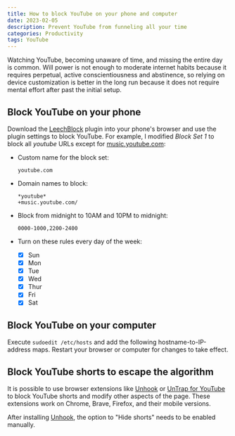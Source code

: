 ```yaml
---
title: How to block YouTube on your phone and computer
date: 2023-02-05
description: Prevent YouTube from funneling all your time
categories: Productivity
tags: YouTube
---
```


Watching YouTube, becoming unaware of time, and missing the entire day is
common. Will power is not enough to moderate internet habits because it requires
perpetual, active conscientiousness and abstinence, so relying on device
customization is better in the long run because it does not require mental
effort after past the initial setup.

## Block YouTube on your phone

Download the [LeechBlock](https://www.proginosko.com/leechblock/) plugin into
your phone's browser and use the plugin settings to block YouTube. For example,
I modified _Block Set 1_ to block all _youtube_ URLs except for
[music.youtube.com](https://music.youtube.com/):

- Custom name for the block set:
  ```
  youtube.com
  ```
- Domain names to block:
  ```
  *youtube*
  +music.youtube.com/
  ```
- Block from midnight to 10AM and 10PM to midnight:

  ```
  0000-1000,2200-2400
  ```

- Turn on these rules every day of the week:
  - [x] Sun
  - [x] Mon
  - [x] Tue
  - [x] Wed
  - [x] Thur
  - [x] Fri
  - [x] Sat

## Block YouTube on your computer

Execute `sudoedit /etc/hosts` and add the following hostname-to-IP-address maps.
Restart your browser or computer for changes to take effect.

<script src="https://gist.github.com/Luis-Licea/2322ab37e437698fdf3cfe0746dee1d7.js"></script>

## Block YouTube shorts to escape the algorithm

It is possible to use browser extensions like [Unhook] or [UnTrap for YouTube]
to block YouTube shorts and modify other aspects of the page. These extensions
work on Chrome, Brave, Firefox, and their mobile versions.

After installing [Unhook], the option to "Hide shorts" needs to be enabled
manually.

[UnTrap for YouTube]: https://chromewebstore.google.com/detail/unhook-remove-youtube-rec/khncfooichmfjbepaaaebmommgaepoid
[Unhook]: https://chromewebstore.google.com/detail/untrap-for-youtube/enboaomnljigfhfjfoalacienlhjlfil
